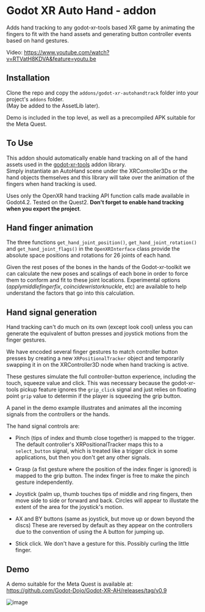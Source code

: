 # Godot XR Auto Hand - addon

Adds hand tracking to any godot-xr-tools based XR game by animating the 
fingers to fit with the hand assets and generating button controller 
events based on hand gestures.

Video: https://www.youtube.com/watch?v=RTVatH8KDVA&feature=youtu.be

## Installation

Clone the repo and copy the `addons/godot-xr-autohandtrack` folder into your project's `addons` folder.   
(May be added to the AssetLib later).

Demo is included in the top level, as well as a precompiled APK suitable for the Meta Quest.

## To Use

This addon should automatically enable hand tracking on all of the hand assets used in the 
[godot-xr-tools](https://github.com/GodotVR/godot-xr-tools) addon library.  
Simply instantiate an AutoHand scene under the XRController3Ds or the 
hand objects themselves and this library will take over the animation of 
the fingers when hand tracking is used.

Uses only the OpenXR hand tracking API function calls made available in Godot4.2.
Tested on the Quest2.  **Don't forget to enable hand tracking 
when you export the project**.

## Hand finger animation

The three functions `get_hand_joint_position()`, `get_hand_joint_rotation()` 
and `get_hand_joint_flags()` in the `OpenXRInterface` class 
provide the absolute space positions and rotations for 26 joints of each hand.  

Given the rest poses of the bones in the hands of the Godot-xr-toolkit 
we can calculate the new poses and scalings of each bone in order to force 
them to conform and fit to these joint locations.  Experimental options 
(*applymiddlefingerfix*, *coincidewristorknuckle*, etc) are available to help understand 
the factors that go into this calculation.

## Hand signal generation

Hand tracking can't do much on its own (except look cool) unless you can 
generate the equivalent of button presses and joystick motions from the 
finger gestures.

We have encoded several finger gestures to match controller button presses by 
creating a new `XRPositionalTracker` object and temporarily swapping it in on the 
XRController3D node when hand tracking is active.  

These gestures simulate the full controller-button experience, including the touch, squeeze value 
and click.  This was necessary because the godot-xr-tools pickup feature ignores the 
`grip_click` signal and just relies on floating point `grip` value to determin if the 
player is squeezing the grip button.  

A panel in the demo example illustrates and animates all the incoming signals from the 
controllers or the hands.

The hand signal controls are:
	
* Pinch (tips of index and thumb close together) is mapped to the trigger.  The 
default controller's XRPositionalTracker maps this to a `select_button` signal, 
which is treated like a trigger click in some applications, but then you 
don't get any other signals.

* Grasp (a fist gesture where the position of the index finger is ignored) is 
mapped to the grip button.  The index finger is free to make the pinch gesture 
independently.  

* Joystick (palm up, thumb touches tips of middle and ring fingers, then 
move side to side or forward and back.  Circles will appear to illustate 
the extent of the area for the joystick's motion.

* AX and BY buttons (same as joystick, but move up or down beyond the discs)
These are reversed by default as they appear on the controllers due to the 
convention of using the A button for jumping up.

* Stick click.  We don't have a gesture for this.  Possibly curling the little finger.

## Demo

A demo suitable for the Meta Quest is available at: https://github.com/Godot-Dojo/Godot-XR-AH/releases/tag/v0.9

![image](https://github.com/Godot-Dojo/Godot-XR-AH/assets/677254/ddaff4ac-56b6-4530-a00a-f2e446b46d67)

